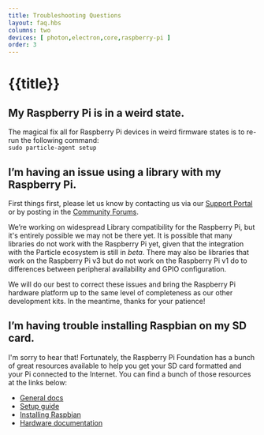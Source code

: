 ```yaml
---
title: Troubleshooting Questions
layout: faq.hbs
columns: two
devices: [ photon,electron,core,raspberry-pi ]
order: 3
---
```


# {{title}}

## My Raspberry Pi is in a weird state.

The magical fix all for Raspberry Pi devices in weird firmware states is to re-run the following command:  
`sudo particle-agent setup`


## I’m having an issue using a library with my Raspberry Pi.

First things first, please let us know by contacting us via our [Support Portal](http://support.particle.io) or by posting in the [Community Forums](http://community.particle.io/c/raspberry-pi).

We’re working on widespread Library compatibility for the Raspberry Pi, but it's entirely possible we may not be there yet. It is  possible that many libraries do not work with the Raspberry Pi yet, given that the integration with the Particle ecosystem is still in _beta_. There may also be libraries that work on the Raspberry Pi v3 but do not work on the Raspberry Pi v1 do to differences between peripheral availability and GPIO configuration.

We will do our best to correct these issues and bring the Raspberry Pi hardware platform up to the same level of completeness as our other development kits. In the meantime, thanks for your patience!


## I’m having trouble installing Raspbian on my SD card.
I'm sorry to hear that! Fortunately, the Raspberry Pi Foundation has a bunch of great resources available to help you get your SD card formatted and your Pi connected to the Internet. You can find a bunch of those resources at the links below:

- [General docs](https://www.raspberrypi.org/documentation/)
- [Setup guide](https://www.raspberrypi.org/documentation/setup/)
- [Installing Raspbian](https://www.raspberrypi.org/documentation/installation/)
- [Hardware documentation](https://www.raspberrypi.org/documentation/hardware/)
